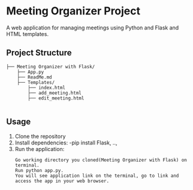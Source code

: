 # Meeting Organizer Project

A web application for managing meetings using Python and Flask and HTML templates.

## Project Structure
```
├── Meeting Organizer with Flask/
    ├── App.py
    ├── ReadMe.md
    ├── Templates/
        ├── index.html
        ├── add_meeting.html
        ├── edit_meeting.html
        
```

## Usage

1. Clone the repository
2. Install dependencies:
   -pip install Flask, ..,
3. Run the application:
   ```
   Go working directory you cloned(Meeting Organizer with Flask) on terminal.
   Run python app.py.
   You will see application link on the terminal, go to link and access the app in your web browser.
   ```
   

